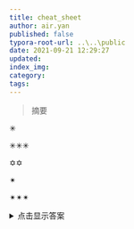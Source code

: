 ```yaml
---
title: cheat_sheet
author: air.yan
published: false
typora-root-url: ..\..\public
date: 2021-09-21 12:29:27
updated:
index_img:
category:
tags:
---
```


> 摘要

<!--more-->

✳

✳✳✳

✡✡

✴

✴✴✴





<details>   
    <summary>点击显示答案</summary>   
    <pre>
呱
    </pre> 
</details>